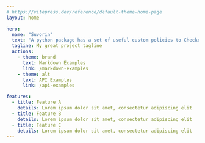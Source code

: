 ```yaml
---
# https://vitepress.dev/reference/default-theme-home-page
layout: home

hero:
  name: "Suvorin"
  text: "A python package has a set of useful custom policies to Checkov."
  tagline: My great project tagline
  actions:
    - theme: brand
      text: Markdown Examples
      link: /markdown-examples
    - theme: alt
      text: API Examples
      link: /api-examples

features:
  - title: Feature A
    details: Lorem ipsum dolor sit amet, consectetur adipiscing elit
  - title: Feature B
    details: Lorem ipsum dolor sit amet, consectetur adipiscing elit
  - title: Feature C
    details: Lorem ipsum dolor sit amet, consectetur adipiscing elit
---
```


